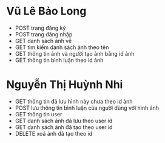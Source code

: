# Vũ Lê Bảo Long

-   POST trang đăng ký
-   POST trang đăng nhập
-   GET danh sách ảnh về
-   GET tìm kiếm danh sách ảnh theo tên
-   GET thông tin ảnh và người tạo ảnh bằng id ảnh
-   GET thông tin bình luận theo id ảnh

# Nguyễn Thị Huỳnh Nhi

-   GET thông tin đã lưu hình này chưa theo id ảnh
-   POST lưu thông tin bình luận của người dùng với hình ảnh
-   GET thông tin user
-   GET danh sách ảnh đã lưu theo user id
-   GET danh sách ảnh đã tạo theo user id
-   DELETE xoá ảnh đã tạo theo id
